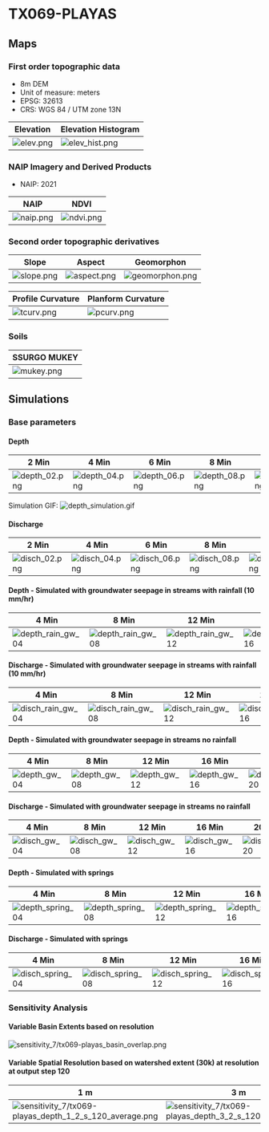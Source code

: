 # TX069-PLAYAS

## Maps

### First order topographic data

* 8m DEM
* Unit of measure: meters
* EPSG: 32613
* CRS: WGS 84 / UTM zone 13N

| Elevation | Elevation Histogram
| --- | ---
| ![elev.png](elev.png) | ![elev_hist.png](elev_hist.png)

### NAIP Imagery and Derived Products

* NAIP: 2021

| NAIP | NDVI
| --- | ---
| ![naip.png](naip.png) | ![ndvi.png](ndvi.png)

### Second order topographic derivatives

| Slope | Aspect | Geomorphon
| --- | --- | ---
| ![slope.png](slope.png) | ![aspect.png](aspect.png) | ![geomorphon.png](geomorphon.png)

| Profile Curvature | Planform Curvature
| --- | ---
| ![tcurv.png](tcurv.png) | ![pcurv.png](pcurv.png)

### Soils

| SSURGO MUKEY
| ---
| ![mukey.png](mukey.png)

## Simulations

### Base parameters

#### Depth

| 2 Min | 4 Min | 6 Min | 8 Min | 10 min
| --- | --- | --- | --- | ---
| ![depth_02.png](basic/depth_02.png) | ![depth_04.png](basic/depth_04.png) | ![depth_06.png](basic/depth_06.png) | ![depth_08.png](basic/depth_08.png) | ![depth_10.png](basic/depth_10.png)

Simulation GIF: ![depth_simulation.gif](basic/depth_simulation.gif)

#### Discharge

| 2 Min | 4 Min | 6 Min | 8 Min | 10 Min
| --- | --- | --- | --- | ---
| ![disch_02.png](basic/disch_02.png) | ![disch_04.png](basic/disch_04.png) | ![disch_06.png](basic/disch_06.png) | ![disch_08.png](basic/disch_08.png) | ![disch_10.png](basic/disch_10.png)

#### Depth - Simulated with groundwater seepage in streams with rainfall (10 mm/hr)

| 4 Min | 8 Min | 12 Min | 16 Min | 20 Min
| --- | --- | --- | --- | ---
| ![depth_rain_gw_04](ground_water2/depth_rain_gw_04.png) | ![depth_rain_gw_08](ground_water2/depth_rain_gw_08.png) | ![depth_rain_gw_12](ground_water2/depth_rain_gw_12.png) | ![depth_rain_gw_16](ground_water2/depth_rain_gw_16.png) | ![depth_rain_gw_20](ground_water2/depth_rain_gw_19.png)

#### Discharge - Simulated with groundwater seepage in streams with rainfall (10 mm/hr)

| 4 Min | 8 Min | 12 Min | 16 Min | 20 Min
| --- | --- | --- | --- | ---
| ![disch_rain_gw_04](ground_water2/disch_rain_gw_04.png) | ![disch_rain_gw_08](ground_water2/disch_rain_gw_08.png) | ![disch_rain_gw_12](ground_water2/disch_rain_gw_12.png) | ![disch_rain_gw_16](ground_water2/disch_rain_gw_16.png) | ![disch_rain_gw_20](ground_water2/disch_rain_gw_19.png)

#### Depth - Simulated with groundwater seepage in streams no rainfall

| 4 Min | 8 Min | 12 Min | 16 Min | 20 Min
| --- | --- | --- | --- | ---
| ![depth_gw_04](ground_water2/depth_gw_04.png) | ![depth_gw_08](ground_water2/depth_gw_08.png) | ![depth_gw_12](ground_water2/depth_gw_12.png) | ![depth_gw_16](ground_water2/depth_gw_16.png) | ![depth_gw_20](ground_water2/depth_gw_19.png)

#### Discharge - Simulated with groundwater seepage in streams no rainfall

| 4 Min | 8 Min | 12 Min | 16 Min | 20 Min
| --- | --- | --- | --- | ---
| ![disch_gw_04](ground_water2/disch_gw_04.png) | ![disch_gw_08](ground_water2/disch_gw_08.png) | ![disch_gw_12](ground_water2/disch_gw_12.png) | ![disch_gw_16](ground_water2/disch_gw_16.png) | ![disch_gw_20](ground_water2/disch_gw_19.png)

#### Depth - Simulated with springs

| 4 Min | 8 Min | 12 Min | 16 Min | 20 Min
| --- | --- | --- | --- | ---
| ![depth_spring_04](ground_water2/depth_springs_04.png) | ![depth_spring_08](ground_water2/depth_springs_08.png) | ![depth_spring_12](ground_water2/depth_springs_12.png) | ![depth_spring_16](ground_water2/depth_springs_16.png) | ![depth_spring_20](ground_water2/depth_springs_19.png)

#### Discharge - Simulated with springs

| 4 Min | 8 Min | 12 Min | 16 Min | 20 Min
| --- | --- | --- | --- | ---
| ![disch_spring_04](ground_water2/disch_springs_04.png) | ![disch_spring_08](ground_water2/disch_springs_08.png) | ![disch_spring_12](ground_water2/disch_springs_12.png) | ![disch_spring_16](ground_water2/disch_springs_16.png) | ![disch_spring_20](ground_water2/disch_springs_19.png)


### Sensitivity Analysis

#### Variable Basin Extents based on resolution

![sensitivity_7/tx069-playas_basin_overlap.png](sensitivity_7/tx069-playas_basin_overlap.png)

#### Variable Spatial Resolution based on watershed extent (30k) at resolution at output step 120

| 1 m | 3 m | 10 m | 30 m
| --- | --- | ---  | ---
|![sensitivity_7/tx069-playas_depth_1_2_s_120_average.png](sensitivity_7/tx069-playas_depth_1_2_s_120_average.png)|![sensitivity_7/tx069-playas_depth_3_2_s_120_average.png](sensitivity_7/tx069-playas_depth_3_2_s_120_average.png)|![sensitivity_7/tx069-playas_depth_10_2_s_117_average.png](sensitivity_7/tx069-playas_depth_10_2_s_117_average.png)|![sensitivity_7/tx069-playas_discharge_1_2_s_118_average.png](sensitivity_7/tx069-playas_depth_30_2_s_118_average.png)
